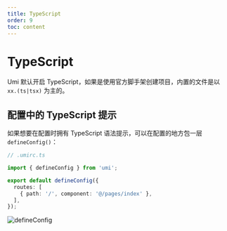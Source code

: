 ```yaml
---
title: TypeScript
order: 9
toc: content
---
```

# TypeScript

Umi 默认开启 TypeScript，如果是使用官方脚手架创建项目，内置的文件是以 `xx.(ts|tsx)` 为主的。

## 配置中的 TypeScript 提示

如果想要在配置时拥有 TypeScript 语法提示，可以在配置的地方包一层 `defineConfig()`：

```ts
// .umirc.ts

import { defineConfig } from 'umi';

export default defineConfig({
  routes: [
    { path: '/', component: '@/pages/index' },
  ],
});
```

![defineConfig](https://img.alicdn.com/imgextra/i4/O1CN01WqZ2Ma1ZqiNbTefi6_!!6000000003246-2-tps-1240-1000.png)

